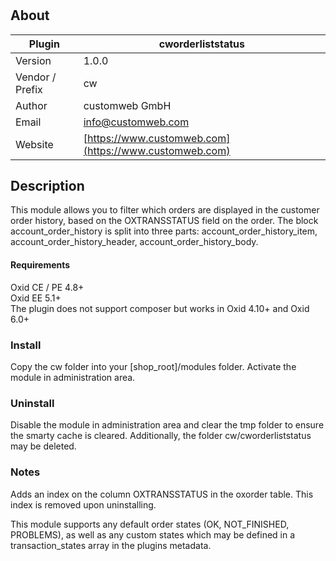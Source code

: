 #

## About

Plugin | cworderliststatus
--- | ---
Version | 1.0.0
Vendor / Prefix | cw
Author | customweb GmbH
Email | [info@customweb.com](https://www.customweb.com)
Website | [https://www.customweb.com](https://www.customweb.com)


## Description
This module allows you to filter which orders are displayed in the customer order history, based on the OXTRANSSTATUS field on the order.
The block account_order_history is split into three parts: account_order_history_item, account_order_history_header, account_order_history_body.

#### Requirements
Oxid CE / PE 4.8+  
Oxid EE 5.1+  
The plugin does not support composer but works in Oxid 4.10+ and Oxid 6.0+

### Install
Copy the cw folder into your [shop_root]/modules folder. Activate the module in administration area.

### Uninstall
Disable the module in administration area and clear the tmp folder to ensure the smarty cache is cleared. Additionally, the folder cw/cworderliststatus may be deleted.

### Notes
Adds an index on the column OXTRANSSTATUS in the oxorder table. This index is removed upon uninstalling.

This module supports any default order states (OK, NOT_FINISHED, PROBLEMS), as well as any custom states which may be defined in a transaction_states array in the plugins metadata.